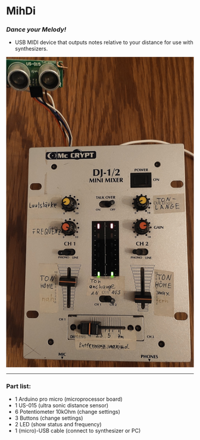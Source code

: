 # MihDi
### *Dance your Melody!*

- USB MIDI device that outputs notes relative to your distance for use with synthesizers.

![image of MihDi System](docs/MihDi01.jpg)

---

### Part list:
- 1 Arduino pro micro (microprocessor board)
- 1 US-015 (ultra sonic distance sensor) 
- 6 Potentiometer 10kOhm (change settings)
- 3 Buttons (change settings)
- 2 LED (show status and frequency)
- 1 (micro)-USB cable (connect to synthesizer or PC)
